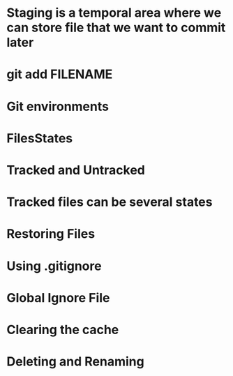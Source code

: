 # Staging is a temporal area where we can store file that we want to commit later
# git add FILENAME
<!-- git add --all
git add -A
git add .
git commit -m "My first commit" -->

# Git environments
<!-- Working env
Staging env
Commit -->
# FilesStates
# Tracked and Untracked
# Tracked files can be several states 
<!-- unmodified
modified
staged -->
# Restoring Files
<!-- git restore README.md
git restore .
git checkout . -->

# Using .gitignore
# Global Ignore File
<!-- git config --global core.excludesfile [file] -->
# Clearing the cache
<!-- git rm -r --cached . -->
# Deleting and Renaming
